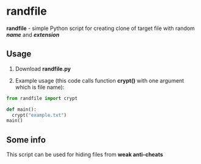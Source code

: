 # randfile
**randfile** - simple Python script for creating clone of target file with random ***name*** and ***extension***

## Usage
1. Download **randfile.py**

2. Example usage (this code calls function **crypt()** with one argument which is file name):

```py
from randfile import crypt

def main():
  crypt("example.txt")
main()
```

## Some info

This script can be used for hiding files from **weak anti-cheats**
